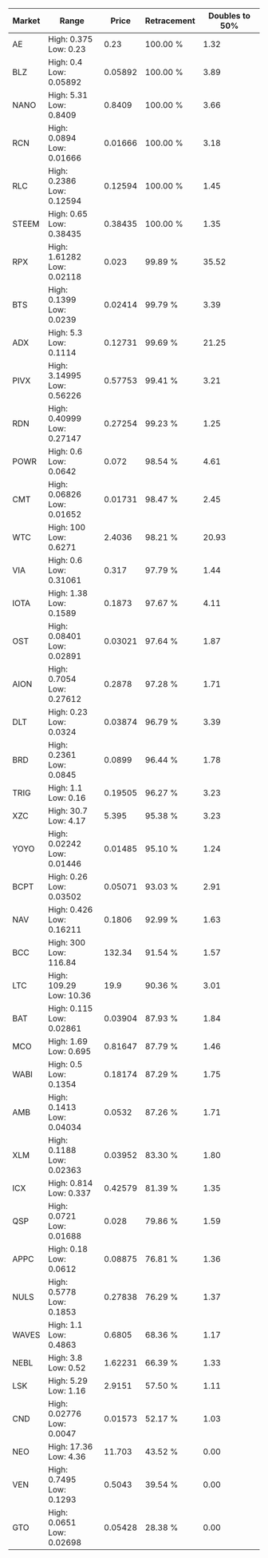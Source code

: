| Market | Range | Price| Retracement | Doubles to 50% |
| --- | --- | --- | --- | --- |
| AE | High: 0.375<br />Low: 0.23 | 0.23 | 100.00 % | 1.32 |
| BLZ | High: 0.4<br />Low: 0.05892 | 0.05892 | 100.00 % | 3.89 |
| NANO | High: 5.31<br />Low: 0.8409 | 0.8409 | 100.00 % | 3.66 |
| RCN | High: 0.0894<br />Low: 0.01666 | 0.01666 | 100.00 % | 3.18 |
| RLC | High: 0.2386<br />Low: 0.12594 | 0.12594 | 100.00 % | 1.45 |
| STEEM | High: 0.65<br />Low: 0.38435 | 0.38435 | 100.00 % | 1.35 |
| RPX | High: 1.61282<br />Low: 0.02118 | 0.023 | 99.89 % | 35.52 |
| BTS | High: 0.1399<br />Low: 0.0239 | 0.02414 | 99.79 % | 3.39 |
| ADX | High: 5.3<br />Low: 0.1114 | 0.12731 | 99.69 % | 21.25 |
| PIVX | High: 3.14995<br />Low: 0.56226 | 0.57753 | 99.41 % | 3.21 |
| RDN | High: 0.40999<br />Low: 0.27147 | 0.27254 | 99.23 % | 1.25 |
| POWR | High: 0.6<br />Low: 0.0642 | 0.072 | 98.54 % | 4.61 |
| CMT | High: 0.06826<br />Low: 0.01652 | 0.01731 | 98.47 % | 2.45 |
| WTC | High: 100<br />Low: 0.6271 | 2.4036 | 98.21 % | 20.93 |
| VIA | High: 0.6<br />Low: 0.31061 | 0.317 | 97.79 % | 1.44 |
| IOTA | High: 1.38<br />Low: 0.1589 | 0.1873 | 97.67 % | 4.11 |
| OST | High: 0.08401<br />Low: 0.02891 | 0.03021 | 97.64 % | 1.87 |
| AION | High: 0.7054<br />Low: 0.27612 | 0.2878 | 97.28 % | 1.71 |
| DLT | High: 0.23<br />Low: 0.0324 | 0.03874 | 96.79 % | 3.39 |
| BRD | High: 0.2361<br />Low: 0.0845 | 0.0899 | 96.44 % | 1.78 |
| TRIG | High: 1.1<br />Low: 0.16 | 0.19505 | 96.27 % | 3.23 |
| XZC | High: 30.7<br />Low: 4.17 | 5.395 | 95.38 % | 3.23 |
| YOYO | High: 0.02242<br />Low: 0.01446 | 0.01485 | 95.10 % | 1.24 |
| BCPT | High: 0.26<br />Low: 0.03502 | 0.05071 | 93.03 % | 2.91 |
| NAV | High: 0.426<br />Low: 0.16211 | 0.1806 | 92.99 % | 1.63 |
| BCC | High: 300<br />Low: 116.84 | 132.34 | 91.54 % | 1.57 |
| LTC | High: 109.29<br />Low: 10.36 | 19.9 | 90.36 % | 3.01 |
| BAT | High: 0.115<br />Low: 0.02861 | 0.03904 | 87.93 % | 1.84 |
| MCO | High: 1.69<br />Low: 0.695 | 0.81647 | 87.79 % | 1.46 |
| WABI | High: 0.5<br />Low: 0.1354 | 0.18174 | 87.29 % | 1.75 |
| AMB | High: 0.1413<br />Low: 0.04034 | 0.0532 | 87.26 % | 1.71 |
| XLM | High: 0.1188<br />Low: 0.02363 | 0.03952 | 83.30 % | 1.80 |
| ICX | High: 0.814<br />Low: 0.337 | 0.42579 | 81.39 % | 1.35 |
| QSP | High: 0.0721<br />Low: 0.01688 | 0.028 | 79.86 % | 1.59 |
| APPC | High: 0.18<br />Low: 0.0612 | 0.08875 | 76.81 % | 1.36 |
| NULS | High: 0.5778<br />Low: 0.1853 | 0.27838 | 76.29 % | 1.37 |
| WAVES | High: 1.1<br />Low: 0.4863 | 0.6805 | 68.36 % | 1.17 |
| NEBL | High: 3.8<br />Low: 0.52 | 1.62231 | 66.39 % | 1.33 |
| LSK | High: 5.29<br />Low: 1.16 | 2.9151 | 57.50 % | 1.11 |
| CND | High: 0.02776<br />Low: 0.0047 | 0.01573 | 52.17 % | 1.03 |
| NEO | High: 17.36<br />Low: 4.36 | 11.703 | 43.52 % | 0.00 |
| VEN | High: 0.7495<br />Low: 0.1293 | 0.5043 | 39.54 % | 0.00 |
| GTO | High: 0.0651<br />Low: 0.02698 | 0.05428 | 28.38 % | 0.00 |
